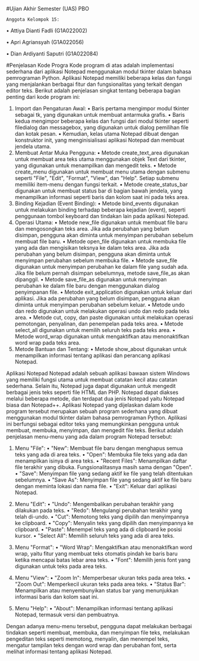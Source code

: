 #Ujian Akhir Semester (UAS) PBO  

	Anggota Kelompok 15:
•	Attiya Dianti Fadli (G1A022002)

•	Apri Agriansyah (G1A022056)

•	Dian Ardiyanti Saputri (G1A022084)

#Penjelasan Kode Progra
Kode program di atas adalah implementasi sederhana dari aplikasi Notepad menggunakan modul tkinter dalam bahasa pemrograman Python. Aplikasi Notepad memiliki beberapa kelas dan fungsi yang menjalankan berbagai fitur dan fungsionalitas yang terkait dengan editor teks.
Berikut adalah penjelasan singkat tentang beberapa bagian penting dari kode program ini:
1.	Import dan Pengaturan Awal:
•	Baris pertama mengimpor modul tkinter sebagai tk, yang digunakan untuk membuat antarmuka grafis.
•	Baris kedua mengimpor beberapa kelas dan fungsi dari modul tkinter seperti filedialog dan messagebox, yang digunakan untuk dialog pemilihan file dan kotak pesan.
•	Kemudian, kelas utama Notepad dibuat dengan konstruktor init, yang menginisialisasi aplikasi Notepad dan membuat jendela utama.
2.	Membuat Antar Muka Pengguna:
•	Metode create_text_area digunakan untuk membuat area teks utama menggunakan objek Text dari tkinter, yang digunakan untuk menampilkan dan mengedit teks.
•	Metode create_menu digunakan untuk membuat menu utama dengan submenu seperti "File", "Edit", "Format", "View", dan "Help". Setiap submenu memiliki item-menu dengan fungsi terkait.
•	Metode create_status_bar digunakan untuk membuat status bar di bagian bawah jendela, yang menampilkan informasi seperti baris dan kolom saat ini pada teks area.
3.	Binding Kejadian (Event Binding):
•	Metode bind_events digunakan untuk melakukan binding terhadap beberapa kejadian (event), seperti penggunaan tombol keyboard dan tindakan lain pada aplikasi Notepad.
4.	Operasi Utama:
•	Metode new_file digunakan untuk membuat file baru dan mengosongkan teks area. Jika ada perubahan yang belum disimpan, pengguna akan diminta untuk menyimpan perubahan sebelum membuat file baru.
•	Metode open_file digunakan untuk membuka file yang ada dan mengisikan teksnya ke dalam teks area. Jika ada perubahan yang belum disimpan, pengguna akan diminta untuk menyimpan perubahan sebelum membuka file.
•	Metode save_file digunakan untuk menyimpan perubahan ke dalam file yang sudah ada. Jika file belum pernah disimpan sebelumnya, metode save_file_as akan dipanggil.
•	Metode save_file_as digunakan untuk menyimpan perubahan ke dalam file baru dengan menggunakan dialog penyimpanan file.
•	Metode exit_application digunakan untuk keluar dari aplikasi. Jika ada perubahan yang belum disimpan, pengguna akan diminta untuk menyimpan perubahan sebelum keluar.
•	Metode undo dan redo digunakan untuk melakukan operasi undo dan redo pada teks area.
•	Metode cut, copy, dan paste digunakan untuk melakukan operasi pemotongan, penyalinan, dan penempelan pada teks area.
•	Metode select_all digunakan untuk memilih seluruh teks pada teks area.
•	Metode word_wrap digunakan untuk mengaktifkan atau menonaktifkan word wrap pada teks area.
5.	Metode Bantuan dan Tentang:
•	Metode show_about digunakan untuk menampilkan informasi tentang aplikasi dan perancang aplikasi Notepad.

Aplikasi Notepad
Notepad adalah sebuah aplikasi bawaan sistem Windows yang memiliki fungsi utama untuk membuat catatan kecil atau catatan sederhana. Selain itu, Notepad juga dapat digunakan untuk mengedit berbagai jenis teks seperti file HTML dan PHP. Notepad dapat diakses melalui beberapa metode, dan terdapat dua jenis Notepad yaitu Notepad biasa dan Notepad++.
Aplikasi Notepad yang dijelaskan dalam kode program tersebut merupakan sebuah program sederhana yang dibuat menggunakan modul tkinter dalam bahasa pemrograman Python. Aplikasi ini berfungsi sebagai editor teks yang memungkinkan pengguna untuk membuat, membuka, menyimpan, dan mengedit file teks. Berikut adalah penjelasan menu-menu yang ada dalam program Notepad tersebut:

1.	Menu "File":
•	"New": Membuat file baru dengan menghapus semua teks yang ada di area teks.
•	"Open": Membuka file teks yang ada dan menampilkan isinya di area teks.
•	"Recent Files": Menampilkan daftar file terakhir yang dibuka. Fungsionalitasnya masih sama dengan "Open".
•	"Save": Menyimpan file yang sedang aktif ke file yang telah ditentukan sebelumnya.
•	"Save As": Menyimpan file yang sedang aktif ke file baru dengan meminta lokasi dan nama file.
•	"Exit": Keluar dari aplikasi Notepad.

2.	Menu "Edit":
•	"Undo": Mengembalikan perubahan terakhir yang dilakukan pada teks.
•	"Redo": Mengulangi perubahan terakhir yang telah di-undo.
•	"Cut": Memotong teks yang dipilih dan menyimpannya ke clipboard.
•	"Copy": Menyalin teks yang dipilih dan menyimpannya ke clipboard.
•	"Paste": Menempel teks yang ada di clipboard ke posisi kursor.
•	"Select All": Memilih seluruh teks yang ada di area teks.

3.	Menu "Format":
•	"Word Wrap": Mengaktifkan atau menonaktifkan word wrap, yaitu fitur yang membuat teks otomatis pindah ke baris baru ketika mencapai batas lebar area teks.
•	"Font": Memilih jenis font yang digunakan untuk teks pada area teks.

4.	Menu "View":
•	"Zoom In": Memperbesar ukuran teks pada area teks.
•	"Zoom Out": Memperkecil ukuran teks pada area teks.
•	"Status Bar": Menampilkan atau menyembunyikan status bar yang menunjukkan informasi baris dan kolom saat ini.

5.	Menu "Help":
•	"About": Menampilkan informasi tentang aplikasi Notepad, termasuk versi dan pembuatnya.

Dengan adanya menu-menu tersebut, pengguna dapat melakukan berbagai tindakan seperti membuat, membuka, dan menyimpan file teks, melakukan pengeditan teks seperti memotong, menyalin, dan menempel teks, mengatur tampilan teks dengan word wrap dan perubahan font, serta melihat informasi tentang aplikasi Notepad.
